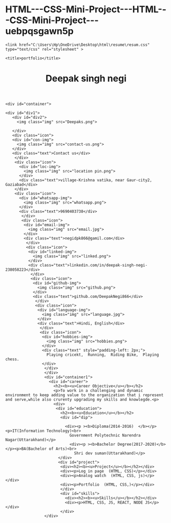 # HTML---CSS-Mini-Project---HTML---CSS-Mini-Project---uebpqsgawn5p
<!doctype html>
<html lang="en">
  <head>
    <meta charset="utf-8">
    <meta name="viewport" content="width=device-width, initial-scale=1">

   
    <link href="C:\Users\Hp\OneDrive\Desktop\html\resume\resum.css" type="text/css" rel="stylesheet" >

    <title>portfolio</title>
  </head>
  <body>
    <div id="div">
    <header>
      <h1>Deepak singh negi</h1>
    </header>
    </div>
    
    <div id="container">
      
    <div id="div1">
       <div id="div2">
         <img class="img" src="Deepaks.png">

       </div>
       <div class="icon">
       <div id="con-img">
         <img class="img" src="contact-us.png">
       </div>
       <div class="text">Contact us</div>
        </div>
        <div class="icon">
          <div id="loc-img">
            <img class="img" src="location pin.png">
          </div>
          <div class="text">village-Krishna vatika, near Gaur-city2, Gaziabad</div>
        </div>
        <div class="icon">
          <div id="whatsapp-img">
            <img class="img" src="whatsapp.png">
          </div>
          <div class="text">9690403738</div>
           </div>
           <div class="icon">
            <div id="email-img">
              <img class="img" src="email.jpg">
            </div>
            <div class="text">negidpk866@gamil.com</div>
             </div>
             <div class="icon">
              <div id="linked-img">
                <img class="img" src="linked.png">
              </div>
              <div class="text">linkedin.com/in/deepak-singh-negi-238058223</div>
               </div>
               <div class="icon">
                <div id="github-img">
                  <img class="img" src="github.png">
                </div>
                <div class="text">github.com/DeepakNegi866</div>
                 </div>
                 <div class="icon">
                  <div id="language-img">
                    <img class="img" src="language.jpg">
                  </div>
                  <div class="text">Hindi, English</div>
                   </div>
                   <div class="icon">
                    <div id="hobbies-img">
                      <img class="img" src="hobbies.png">
                    </div>
                    <div class="text" style="padding-left: 2px;">
                      Playing cricekt,  Running,  Riding Bike,  Playing chess.
                    </div>
                     </div>
                     </div>
                     <div id="container1">
                       <div id="career">
                         <h2><b><u>Career Objective</u></b></h2>
                         <p>To work in a challenging and dynamic environment to keep adding value to the organization that i represent and serve,while also crurenty upgrading my skills and knowlegde.<p>
                         <div>
                          <div id="education">
                            <h2><b><u>Education</u></b></h2>
                            <div id="dip">
                             
                              <div><p ><b>Diploma(2014-2016)  </b></p><p>IT(Information Technology)<br>
                                Government Polytechnic Narendra Nagar(Uttarakhand)</p>
                                <div><p ><b>Bachelor Degree(2017-2020)</b></p><p>BA(Bachelor of Arts)<br>
                                  Shri dev suman(Uttarakhand)</p>
                           </div>
                           <div id="project">
                            <div><h2><b><u>Project</u></b></h2></div>
                            <div><p>Log in page  (HTML, CSS)</p></div>
                            <div><p>Analog watch  (HTML, CSS, js)</p></div>
                            <div><p>Portfolio  (HTML, CSS,)</p></div>
                            </div>
                            <div id="skills">
                              <div><h2><b><u>Skills</u></b></h2></div>
                              <div><p>HTML, CSS, JS, REACT, NODE JS</p></div>
                            </div>
                     </div>

    
  </body>
</html>
